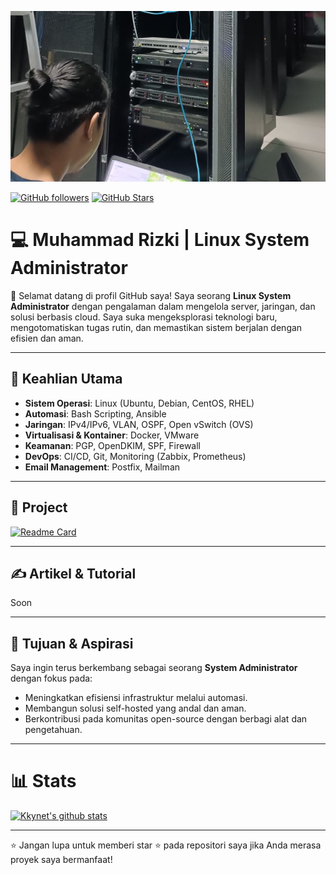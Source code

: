 ![Hero image](https://github.com/kkynet/kkynet/blob/main/assets/kkynetprofile.JPG?raw=true)

[![GitHub followers](https://img.shields.io/github/followers/kkynet?logo=GitHub&style=for-the-badge)](https://github.com/kkynet)
[![GitHub Stars](https://img.shields.io/github/stars/kkynet?logo=github&style=for-the-badge)](https://github.com/kkynet)

# 💻 Muhammad Rizki | Linux System Administrator  

👋 Selamat datang di profil GitHub saya! Saya seorang **Linux System Administrator** dengan pengalaman dalam mengelola server, jaringan, dan solusi berbasis cloud. Saya suka mengeksplorasi teknologi baru, mengotomatiskan tugas rutin, dan memastikan sistem berjalan dengan efisien dan aman.  

---

## 🔧 Keahlian Utama  
- **Sistem Operasi**: Linux (Ubuntu, Debian, CentOS, RHEL)  
- **Automasi**: Bash Scripting, Ansible  
- **Jaringan**: IPv4/IPv6, VLAN, OSPF, Open vSwitch (OVS)  
- **Virtualisasi & Kontainer**: Docker, VMware  
- **Keamanan**: PGP, OpenDKIM, SPF, Firewall  
- **DevOps**: CI/CD, Git, Monitoring (Zabbix, Prometheus)  
- **Email Management**: Postfix, Mailman  

---

## 🌟 Project

[![Readme Card](https://github-readme-stats.vercel.app/api/pin/?username=kkynet&repo=ispconfig3-docker&theme=radical)](https://github.com/kkynet/ispconfig3-docker)

---

## ✍️ Artikel & Tutorial  

Soon

---

## 🎯 Tujuan & Aspirasi  
Saya ingin terus berkembang sebagai seorang **System Administrator** dengan fokus pada:  
- Meningkatkan efisiensi infrastruktur melalui automasi.  
- Membangun solusi self-hosted yang andal dan aman.  
- Berkontribusi pada komunitas open-source dengan berbagi alat dan pengetahuan.  

---

# 📊 Stats

[![Kkynet's github stats](https://github-readme-stats.vercel.app/api?username=kkynet&show_icons=true&count_private=true&theme=radical&hide=stars)](https://github.com/kkynet)

---

⭐ Jangan lupa untuk memberi star ⭐ pada repositori saya jika Anda merasa proyek saya bermanfaat!  
